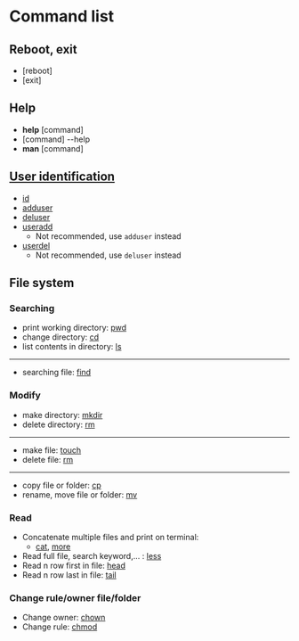# Command list

## Reboot, exit
- [reboot]
- [exit]

## Help
- **help** [command]
- [command] --help
- **man** [command] 


## [User identification](./_001_user_group_rule.md#1-list-user-information)
- [id](./_001_user_group_rule.md#1-manage-users)
- [adduser](./_001_user_group_rule.md#1-manage-users)
- [deluser](./_001_user_group_rule.md#1-manage-users)
- [useradd]()
    - Not recommended, use `adduser` instead
- [userdel]()
    - Not recommended, use `deluser` instead


## File system

### Searching
- print working directory: [pwd]()
- change directory: [cd]()
- list contents in directory: [ls]()
---
- searching file: [find]()


### Modify
- make directory: [mkdir]()
- delete directory: [rm]()
---
- make file: [touch]()
- delete file: [rm]()
---
- copy file or folder: [cp]()
- rename, move file or folder: [mv]()

### Read
- Concatenate multiple files and print on terminal: 
    - [cat](), [more]()
- Read full file, search keyword,... : [less]()
- Read n row first in file: [head]()
- Read n row last in file: [tail]()


### Change rule/owner file/folder
- Change owner: [chown](./_001_user_group_rule.md#2-change-ownerrule)
- Change rule: [chmod](./_001_user_group_rule.md#2-change-ownerrule)